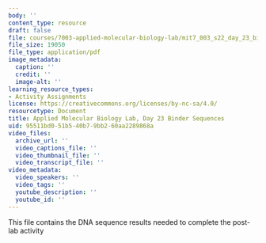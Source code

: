 ```yaml
---
body: ''
content_type: resource
draft: false
file: courses/7003-applied-molecular-biology-lab/mit7_003_s22_day_23_binder_seq.pdf
file_size: 19050
file_type: application/pdf
image_metadata:
  caption: ''
  credit: ''
  image-alt: ''
learning_resource_types:
- Activity Assignments
license: https://creativecommons.org/licenses/by-nc-sa/4.0/
resourcetype: Document
title: Applied Molecular Biology Lab, Day 23 Binder Sequences
uid: 95511bd0-51b5-40b7-9bb2-60aa2289868a
video_files:
  archive_url: ''
  video_captions_file: ''
  video_thumbnail_file: ''
  video_transcript_file: ''
video_metadata:
  video_speakers: ''
  video_tags: ''
  youtube_description: ''
  youtube_id: ''
---
```

This file contains the DNA sequence results needed to complete the post-lab activity